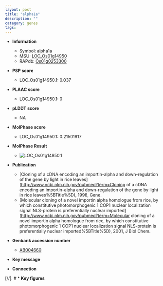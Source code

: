 ```yaml
---
layout: post
title: "alpha1a"
description: ""
category: genes
tags: 
---
```


* **Information**  
    + Symbol: alpha1a  
    + MSU: [LOC_Os01g14950](http://rice.plantbiology.msu.edu/cgi-bin/ORF_infopage.cgi?orf=LOC_Os01g14950)  
    + RAPdb: [Os01g0253300](http://rapdb.dna.affrc.go.jp/viewer/gbrowse_details/irgsp1?name=Os01g0253300)  

* **PSP score**  
    + LOC_Os01g14950.1: 0.037 

* **PLAAC score**  
    + LOC_Os01g14950.1: 0 

* **pLDDT score**
    + NA


* **MolPhase score**
    + LOC_Os01g14950.1: 0.21501617

* **MolPhase Result**
    + ![LOC_Os01g14950.1](https://304243504.github.io/Pictures/LOC_Os01g/LOC_Os01g14950.1.png)

* **Publication**  
    + [Cloning of a cDNA encoding an importin-alpha and down-regulation of the gene by light in rice leaves](http://www.ncbi.nlm.nih.gov/pubmed?term=Cloning of a cDNA encoding an importin-alpha and down-regulation of the gene by light in rice leaves%5BTitle%5D), 1998, Gene.
    + [Molecular cloning of a novel importin alpha homologue from rice, by which constitutive photomorphogenic 1 COP1 nuclear localization signal NLS-protein is preferentially nuclear imported](http://www.ncbi.nlm.nih.gov/pubmed?term=Molecular cloning of a novel importin alpha homologue from rice, by which constitutive photomorphogenic 1 COP1 nuclear localization signal NLS-protein is preferentially nuclear imported%5BTitle%5D), 2001, J Biol Chem.

* **Genbank accession number**  
    + [AB004660](http://www.ncbi.nlm.nih.gov/nuccore/AB004660)

* **Key message**  

* **Connection**  

[//]: # * **Key figures**  


